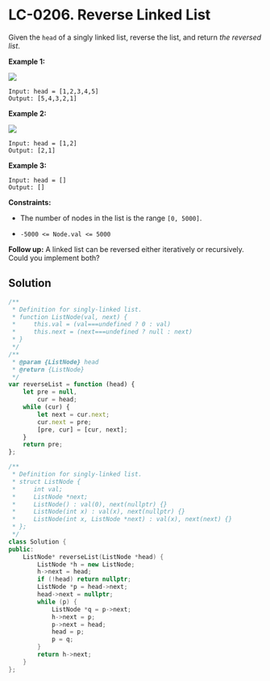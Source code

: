 # LC-0206. Reverse Linked List

Given the `head` of a singly linked list, reverse the list, and return _the reversed list_.

**Example 1:**

![](https://assets.leetcode.com/uploads/2021/02/19/rev1ex1.jpg)

```text
Input: head = [1,2,3,4,5]
Output: [5,4,3,2,1]
```

**Example 2:**

![](https://assets.leetcode.com/uploads/2021/02/19/rev1ex2.jpg)

```text
Input: head = [1,2]
Output: [2,1]
```

**Example 3:**

```text
Input: head = []
Output: []
```

**Constraints:**

-   The number of nodes in the list is the range `[0, 5000]`.

-   `-5000 <= Node.val <= 5000`

**Follow up:** A linked list can be reversed either iteratively or recursively. Could you implement both?

## Solution

```javascript
/**
 * Definition for singly-linked list.
 * function ListNode(val, next) {
 *     this.val = (val===undefined ? 0 : val)
 *     this.next = (next===undefined ? null : next)
 * }
 */
/**
 * @param {ListNode} head
 * @return {ListNode}
 */
var reverseList = function (head) {
    let pre = null,
        cur = head;
    while (cur) {
        let next = cur.next;
        cur.next = pre;
        [pre, cur] = [cur, next];
    }
    return pre;
};
```

```c++
/**
 * Definition for singly-linked list.
 * struct ListNode {
 *     int val;
 *     ListNode *next;
 *     ListNode() : val(0), next(nullptr) {}
 *     ListNode(int x) : val(x), next(nullptr) {}
 *     ListNode(int x, ListNode *next) : val(x), next(next) {}
 * };
 */
class Solution {
public:
    ListNode* reverseList(ListNode *head) {
        ListNode *h = new ListNode;
        h->next = head;
        if (!head) return nullptr;
        ListNode *p = head->next;
        head->next = nullptr;
        while (p) {
            ListNode *q = p->next;
            h->next = p;
            p->next = head;
            head = p;
            p = q;
        }
        return h->next;
    }
};
```
